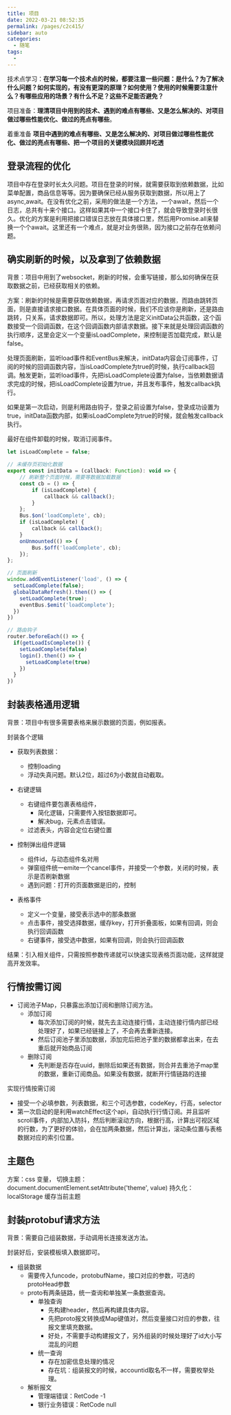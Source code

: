 ```yaml
---
title: 项目
date: 2022-03-21 08:52:35
permalink: /pages/c2c415/
sidebar: auto
categories:
  - 随笔
tags:
  - 
---
```


技术点学习：**在学习每一个技术点的时候，都要注意一些问题：是什么？为了解决什么问题？如何实现的，有没有更深的原理？如何使用？使用的时候需要注意什么？有哪些应用的场景？有什么不足？这些不足能否避免？**

项目准备：**理清项目中用到的技术、遇到的难点有哪些、又是怎么解决的、对项目做过哪些性能优化、做过的亮点有哪些**。

着重准备 **项目中遇到的难点有哪些、又是怎么解决的、对项目做过哪些性能优化、做过的亮点有哪些、把一个项目的关键模块回顾并吃透**

## 登录流程的优化

项目中存在登录时长太久问题。项目在登录的时候，就需要获取到依赖数据，比如菜单配置，商品信息等等。因为要确保已经从服务获取到数据，所以用上了async,await。在没有优化之前，采用的做法是一个方法，一个await，然后一个日志，总共有十来个接口。这样如果其中一个接口卡住了，就会导致登录时长很久。优化的方案是利用把接口错误日志放在具体接口里，然后用Promise.all来替换一个个await。这里还有一个难点，就是对业务很熟，因为接口之前存在依赖问题。

## 确实刷新的时候，以及拿到了依赖数据

背景：项目中用到了websocket，刷新的时候，会重写链接，那么如何确保在获取数据之前，已经获取相关的依赖。

方案：刷新的时候是需要获取依赖数据，再请求页面对应的数据，而路由跳转页面，则是直接请求接口数据。在具体页面的时候，我们不应该你是刷新，还是路由跳转，只关系，请求数据即可。所以，处理方法是定义initData公共函数，这个函数接受一个回调函数，在这个回调函数内部请求数据。接下来就是处理回调函数的执行顺序，这里会定义一个变量isLoadComplete，来控制是否加载完成，默认是false。

处理页面刷新，监听load事件和EventBus来解决，initData内容会订阅事件，订阅的时候的回调函数内容，当isLoadComplete为true的时候，执行callback回调。触发更新，监听load事件，先把isLoadComplete设置为false，当依赖数据请求完成的时候，把isLoadComplete设置为true，并且发布事件，触发callback执行。

如果是第一次启动，则是利用路由钩子，登录之前设置为false，登录成功设置为true，initData函数内部，如果isLoadComplete为true的时候，就会触发callback执行。

最好在组件卸载的时候，取消订阅事件。

```js
let isLoadComplete = false;

// 未缓存页初始化数据
export const initData = (callback: Function): void => {
    // 刷新整个页面时候，需要等数据加载数据
    const cb = () => {
        if (isLoadComplete) {
            callback && callback();
        }
    };
    Bus.$on('loadComplete', cb);
    if (isLoadComplete) {
        callback && callback();
    }
    onUnmounted(() => {
        Bus.$off('loadComplete', cb);
    });
};

// 页面刷新
window.addEventListener('load', () => {
  setLoadComplete(false);
  globalDataRefresh().then(() => {
    setLoadComplete(true);
    eventBus.$emit('loadComplete');
  })
})

// 路由钩子
router.beforeEach(() => {
  if(getLoadIsComplete()) {
    setLoadComplete(false)
    login().then(() => {
      setLoadComplete(true)
    })
  }
})
```

## 封装表格通用逻辑

背景：项目中有很多需要表格来展示数据的页面，例如报表。

封装各个逻辑

- 获取列表数据：
  - 控制loading
  - 浮动失真问题。默认2位，超过6为小数就自动截取。

- 右键逻辑
  - 右键组件要包裹表格组件，
    - 简化逻辑，只需要传入按钮数据即可。
    - 解决bug，元素点击错误。
  - 过滤表头，内容会定位右键位置
- 控制弹出组件逻辑
  - 组件id，与动态组件名对用
  - 弹窗组件统一emite一个cancel事件，并接受一个参数，关闭的时候，表示是否刷新数据
  - 遇到问题：打开的页面数据是旧的，控制
- 表格事件
  - 定义一个变量，接受表示选中的那条数据
  - 点击事件，接受选择数据，缓存key，打开折叠面板，如果有回调，则会执行回调函数
  - 右键事件，接受选中数据，如果有回调，则会执行回调函数

结果：引入相关组件，只需按照参数传递就可以快速实现表格页面功能，这样就提高开发效率。

## 行情按需订阅

- 订阅池子Map，只暴露出添加订阅和删除订阅方法。
  - 添加订阅
    - 每次添加订阅的时候，就先去主动连接行情，主动连接行情内部已经处理好了，如果已经链接上了，不会再去重新连接。
    - 然后订阅池子里添加数据，添加完后把池子里的数据都拿出来，在去重后就开始商品订阅
  - 删除订阅
    - 先判断是否存在uuid，删除后如果还有数据，则合并去重池子map里的数据，重新订阅商品。如果没有数据，就断开行情链路的连接

实现行情按需订阅
  - 接受一个必填参数，列表数据，和三个可选参数，codeKey，行高，selector
  - 第一次启动的是利用watchEffect这个api，自动执行行情订阅。并且监听scroll事件，内部加入防抖，然后判断滚动方向，根据行高，计算出可视区域的行数，为了更好的体验，会在加两条数据，然后计算出，滚动条位置与表格数据对应的索引位置。

## 主题色

方案：css 变量，
切换主题： document.documentElement.setAttribute('theme', value)
持久化：localStorage 缓存当前主题

## 封装protobuf请求方法

背景：需要自己组装数据，手动调用长连接发送方法。

封装好后，安装模板填入数据即可。

- 组装数据
  - 需要传入funcode，protobufName，接口对应的参数，可选的protoHead参数
  - proto有两条链路，统一查询和单独某一条数据查询。
    - 单独查询 
      - 先构建header，然后再构建具体内容。
      - 先把proto报文转换成Map键值对，然后变量接口对应的参数，往报文里填充数据。
      - 好处，不需要手动构建报文了，另外组装的时候处理好了id大小写混乱的问题
    - 统一查询
      - 存在加密信息处理的情况
      - 存在坑：组装报文的时候，accountid取名不一样，需要枚举处理。
  - 解析报文
    - 管理端错误：RetCode -1
    - 银行业务错误：RetCode null
